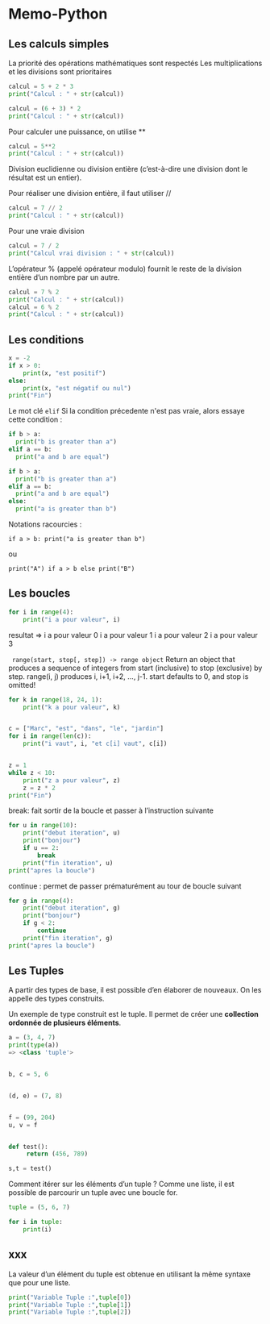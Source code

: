 # Memo-Python

## Les calculs simples

La priorité des opérations mathématiques sont respectés
Les multiplications et les divisions sont prioritaires

```python
calcul = 5 + 2 * 3
print("Calcul : " + str(calcul))
```

```python
calcul = (6 + 3) * 2
print("Calcul : " + str(calcul))
```

Pour calculer une puissance, on utilise **
```python
calcul = 5**2
print("Calcul : " + str(calcul))
```


Division euclidienne ou division entière (c’est-à-dire une division dont le résultat est un entier).

Pour réaliser une division entière, il faut utiliser // 
```python
calcul = 7 // 2
print("Calcul : " + str(calcul))
```

Pour une vraie division
```python
calcul = 7 / 2
print("Calcul vrai division : " + str(calcul))
```


L’opérateur % (appelé opérateur modulo) fournit le reste de la division entière d’un nombre par un autre.
```python
calcul = 7 % 2
print("Calcul : " + str(calcul))
calcul = 6 % 2
print("Calcul : " + str(calcul))
```


## Les conditions

```python
x = -2
if x > 0:
    print(x, "est positif")
else:
    print(x, "est négatif ou nul")
print("Fin")
```

Le mot clé `elif` Si la condition précedente n'est pas vraie, alors essaye cette condition :
```python
if b > a:
  print("b is greater than a")
elif a == b:
  print("a and b are equal")
```

```python
if b > a:
  print("b is greater than a")
elif a == b:
  print("a and b are equal")
else:
  print("a is greater than b")
```

Notations racourcies :

`if a > b: print("a is greater than b")`

ou

`print("A") if a > b else print("B")`

## Les boucles

```python
for i in range(4):
    print("i a pour valeur", i)
```
resultat =>
i a pour valeur 0
i a pour valeur 1
i a pour valeur 2
i a pour valeur 3

` range(start, stop[, step]) -> range object`
Return an object that produces a sequence of integers from start (inclusive)
to stop (exclusive) by step.  range(i, j) produces i, i+1, i+2, ..., j-1.
start defaults to 0, and stop is omitted!

```python
for k in range(18, 24, 1):
    print("k a pour valeur", k)


c = ["Marc", "est", "dans", "le", "jardin"]
for i in range(len(c)):
    print("i vaut", i, "et c[i] vaut", c[i])


z = 1
while z < 10:
    print("z a pour valeur", z)
    z = z * 2
print("Fin")
```


break: fait sortir de la boucle et passer à l’instruction suivante
```python
for u in range(10):
    print("debut iteration", u)
    print("bonjour")
    if u == 2:
        break
    print("fin iteration", u)
print("apres la boucle")
```


continue : permet de passer prématurément au tour de boucle suivant
```python
for g in range(4):
    print("debut iteration", g)
    print("bonjour")
    if g < 2:
        continue
    print("fin iteration", g)
print("apres la boucle")
```

## Les Tuples

A partir des types de base, il est possible d’en élaborer de nouveaux. On les appelle des types construits.

Un exemple de type construit est le tuple. Il permet de créer une **collection ordonnée de plusieurs éléments**.

```python
a = (3, 4, 7)
print(type(a))
=> <class 'tuple'>


b, c = 5, 6


(d, e) = (7, 8)


f = (99, 204)
u, v = f


def test():
     return (456, 789)

s,t = test()
```


Comment itérer sur les éléments d’un tuple ?
Comme une liste, il est possible de parcourir un tuple avec une boucle for.

```python
tuple = (5, 6, 7)

for i in tuple:
    print(i)
```

## xxx

La valeur d’un élément du tuple est obtenue en utilisant la même syntaxe que pour une liste.

```python
print("Variable Tuple :",tuple[0])
print("Variable Tuple :",tuple[1])
print("Variable Tuple :",tuple[2])
```

